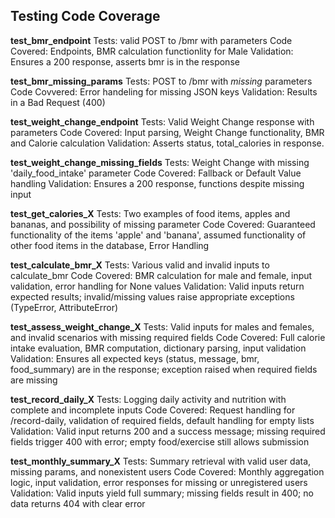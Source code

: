 ## Testing Code Coverage

**test_bmr_endpoint**
Tests: valid POST to /bmr with parameters
Code Covered: Endpoints, BMR calculation functionlity for Male
Validation: Ensures a 200 response, asserts bmr is in the response


**test_bmr_missing_params**
Tests: POST to /bmr with *missing* parameters
Code Covvered: Error handeling for missing JSON keys
Validation: Results in a Bad Request (400)


**test_weight_change_endpoint**
Tests: Valid Weight Change response with parameters
Code Covered: Input parsing, Weight Change functionality, BMR and Calorie calculation
Validation: Asserts status, total_calories in response.


**test_weight_change_missing_fields**
Tests: Weight Change with missing 'daily_food_intake' parameter
Code Covered: Fallback or Default Value handling
Validation: Ensures a 200 response, functions despite missing input


**test_get_calories_X**
Tests: Two examples of food items, apples and bananas, and possibility of missing parameter
Code Covered: Guaranteed functionality of the items 'apple' and 'banana', assumed functionality of other food items in the database, Error Handling

**test_calculate_bmr_X**
Tests: Various valid and invalid inputs to calculate_bmr
Code Covered: BMR calculation for male and female, input validation, error handling for None values
Validation: Valid inputs return expected results; invalid/missing values raise appropriate exceptions (TypeError, AttributeError)

**test_assess_weight_change_X**
Tests: Valid inputs for males and females, and invalid scenarios with missing required fields
Code Covered: Full calorie intake evaluation, BMR computation, dictionary parsing, input validation
Validation: Ensures all expected keys (status, message, bmr, food_summary) are in the response; exception raised when required fields are missing

**test_record_daily_X**
Tests: Logging daily activity and nutrition with complete and incomplete inputs
Code Covered: Request handling for /record-daily, validation of required fields, default handling for empty lists
Validation: Valid input returns 200 and a success message; missing required fields trigger 400 with error; empty food/exercise still allows submission

**test_monthly_summary_X**
Tests: Summary retrieval with valid user data, missing params, and nonexistent users
Code Covered: Monthly aggregation logic, input validation, error responses for missing or unregistered users
Validation: Valid inputs yield full summary; missing fields result in 400; no data returns 404 with clear error
